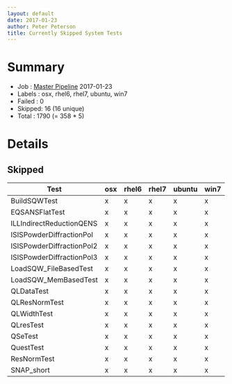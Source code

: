 ```yaml
---
layout: default
date: 2017-01-23
author: Peter Peterson
title: Currently Skipped System Tests
---
```

Summary
=======

* Job    : [Master Pipeline](http://builds.mantidproject.org/view/Master%20Pipeline/) 2017-01-23
* Labels : osx, rhel6, rhel7, ubuntu, win7
* Failed : 0
* Skipped: 16 (16 unique)
* Total  : 1790 (= 358 * 5)

Details
=======

Skipped
-------

| Test                       | osx | rhel6 | rhel7 | ubuntu | win7 |
|----------------------------|-----|-------|-------|--------|------|
| BuildSQWTest               |  x  |   x   |   x   |    x   |   x  |
| EQSANSFlatTest             |  x  |   x   |   x   |    x   |   x  |
| ILLIndirectReductionQENS   |  x  |   x   |   x   |    x   |   x  |
| ISISPowderDiffractionPol   |  x  |   x   |   x   |    x   |   x  |
| ISISPowderDiffractionPol2  |  x  |   x   |   x   |    x   |   x  |
| ISISPowderDiffractionPol3  |  x  |   x   |   x   |    x   |   x  |
| LoadSQW_FileBasedTest      |  x  |   x   |   x   |    x   |   x  |
| LoadSQW_MemBasedTest       |  x  |   x   |   x   |    x   |   x  |
| QLDataTest                 |  x  |   x   |   x   |    x   |   x  |
| QLResNormTest              |  x  |   x   |   x   |    x   |   x  |
| QLWidthTest                |  x  |   x   |   x   |    x   |   x  |
| QLresTest                  |  x  |   x   |   x   |    x   |   x  |
| QSeTest                    |  x  |   x   |   x   |    x   |   x  |
| QuestTest                  |  x  |   x   |   x   |    x   |   x  |
| ResNormTest                |  x  |   x   |   x   |    x   |   x  |
| SNAP_short                 |  x  |   x   |   x   |    x   |   x  |

